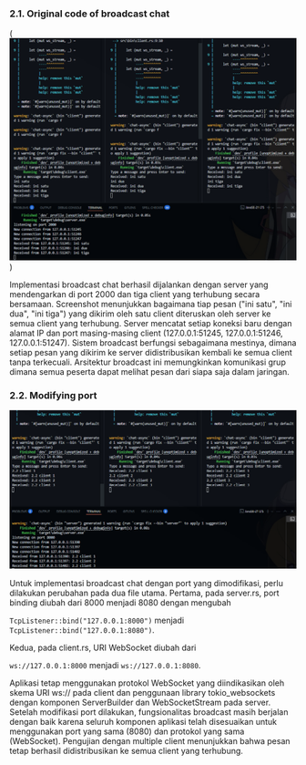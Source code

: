 ### 2.1. Original code of broadcast chat

(![alt text](image-1.png))

Implementasi broadcast chat berhasil dijalankan dengan server yang mendengarkan di port 2000 dan tiga client yang terhubung secara bersamaan. Screenshot menunjukkan bagaimana tiap pesan ("ini satu", "ini dua", "ini tiga") yang dikirim oleh satu client diteruskan oleh server ke semua client yang terhubung. Server mencatat setiap koneksi baru dengan alamat IP dan port masing-masing client (127.0.0.1:51245, 127.0.0.1:51246, 127.0.0.1:51247). Sistem broadcast berfungsi sebagaimana mestinya, dimana setiap pesan yang dikirim ke server didistribusikan kembali ke semua client tanpa terkecuali. Arsitektur broadcast ini memungkinkan komunikasi grup dimana semua peserta dapat melihat pesan dari siapa saja dalam jaringan.


### 2.2. Modifying port

![alt text](image-2.png)

Untuk implementasi broadcast chat dengan port yang dimodifikasi, perlu dilakukan perubahan pada dua file utama. Pertama, pada server.rs, port binding diubah dari 8000 menjadi 8080 dengan mengubah 

`TcpListener::bind("127.0.0.1:8000")` menjadi `TcpListener::bind("127.0.0.1:8080")`. 


Kedua, pada client.rs, URI WebSocket diubah dari 

`ws://127.0.0.1:8000` menjadi `ws://127.0.0.1:8080`.

Aplikasi tetap menggunakan protokol WebSocket yang diindikasikan oleh skema URI ws:// pada client dan penggunaan library tokio_websockets dengan komponen ServerBuilder dan WebSocketStream pada server. Setelah modifikasi port dilakukan, fungsionalitas broadcast masih berjalan dengan baik karena seluruh komponen aplikasi telah disesuaikan untuk menggunakan port yang sama (8080) dan protokol yang sama (WebSocket). Pengujian dengan multiple client menunjukkan bahwa pesan tetap berhasil didistribusikan ke semua client yang terhubung.
